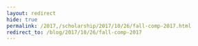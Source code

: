 ```yaml
---
layout: redirect
hide: true
permalink: /2017,/scholarship/2017/10/26/fall-comp-2017.html
redirect_to: /blog/2017/10/26/fall-comp-2017
---
```

